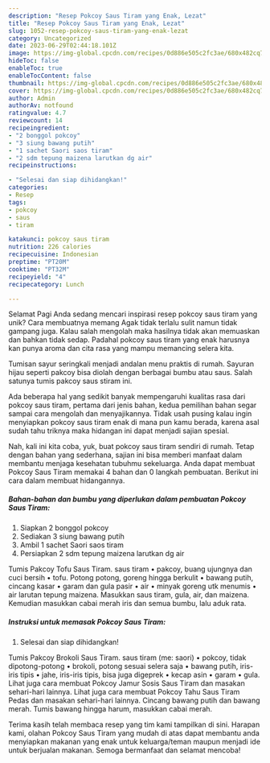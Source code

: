 ```yaml
---
description: "Resep Pokcoy Saus Tiram yang Enak, Lezat"
title: "Resep Pokcoy Saus Tiram yang Enak, Lezat"
slug: 1052-resep-pokcoy-saus-tiram-yang-enak-lezat
category: Uncategorized
date: 2023-06-29T02:44:18.101Z
image: https://img-global.cpcdn.com/recipes/0d886e505c2fc3ae/680x482cq70/pokcoy-saus-tiram-foto-resep-utama.jpg
hideToc: false
enableToc: true
enableTocContent: false
thumbnail: https://img-global.cpcdn.com/recipes/0d886e505c2fc3ae/680x482cq70/pokcoy-saus-tiram-foto-resep-utama.jpg
cover: https://img-global.cpcdn.com/recipes/0d886e505c2fc3ae/680x482cq70/pokcoy-saus-tiram-foto-resep-utama.jpg
author: Admin
authorAv: notfound
ratingvalue: 4.7
reviewcount: 14
recipeingredient:
- "2 bonggol pokcoy"
- "3 siung bawang putih"
- "1 sachet Saori saos tiram"
- "2 sdm tepung maizena larutkan dg air"
recipeinstructions:

- "Selesai dan siap dihidangkan!"
categories:
- Resep
tags:
- pokcoy
- saus
- tiram

katakunci: pokcoy saus tiram 
nutrition: 226 calories
recipecuisine: Indonesian
preptime: "PT20M"
cooktime: "PT32M"
recipeyield: "4"
recipecategory: Lunch

---
```



Selamat Pagi Anda sedang mencari inspirasi resep pokcoy saus tiram yang unik? Cara membuatnya memang Agak tidak terlalu sulit namun tidak gampang juga. Kalau salah mengolah maka hasilnya tidak akan memuaskan dan bahkan tidak sedap. Padahal pokcoy saus tiram yang enak harusnya kan punya aroma dan cita rasa yang mampu memancing selera kita.


Tumisan sayur seringkali menjadi andalan menu praktis di rumah. Sayuran hijau seperti pakcoy bisa diolah dengan berbagai bumbu atau saus. Salah satunya tumis pakcoy saus stiram ini.

Ada beberapa hal yang sedikit banyak mempengaruhi kualitas rasa dari pokcoy saus tiram, pertama dari jenis bahan, kedua pemilihan bahan segar sampai cara mengolah dan menyajikannya. Tidak usah pusing kalau ingin menyiapkan pokcoy saus tiram enak di mana pun kamu berada, karena asal sudah tahu triknya maka hidangan ini dapat menjadi sajian spesial.


Nah, kali ini kita coba, yuk, buat pokcoy saus tiram sendiri di rumah. Tetap dengan bahan yang sederhana, sajian ini bisa memberi manfaat dalam membantu menjaga kesehatan tubuhmu sekeluarga. Anda dapat membuat Pokcoy Saus Tiram memakai 4 bahan dan 0 langkah pembuatan. Berikut ini cara dalam membuat hidangannya.

<!--inarticleads1-->

##### Bahan-bahan dan bumbu yang diperlukan dalam pembuatan Pokcoy Saus Tiram:

1. Siapkan 2 bonggol pokcoy
1. Sediakan 3 siung bawang putih
1. Ambil 1 sachet Saori saos tiram
1. Persiapkan 2 sdm tepung maizena larutkan dg air


Tumis Pakcoy Tofu Saus Tiram. saus tiram • pakcoy, buang ujungnya dan cuci bersih • tofu. Potong potong, goreng hingga berkulit • bawang putih, cincang kasar • garam dan gula pasir • air • minyak goreng utk menumis • air larutan tepung maizena. Masukkan saus tiram, gula, air, dan maizena. Kemudian masukkan cabai merah iris dan semua bumbu, lalu aduk rata. 

<!--inarticleads2-->

##### Instruksi untuk memasak Pokcoy Saus Tiram:


1. Selesai dan siap dihidangkan!

Tumis Pakcoy Brokoli Saus Tiram. saus tiram (me: saori) • pokcoy, tidak dipotong-potong • brokoli, potong sesuai selera saja • bawang putih, iris-iris tipis • jahe, iris-iris tipis, bisa juga digeprek • kecap asin • garam • gula. Lihat juga cara membuat Pokcoy Jamur Sosis Saus Tiram dan masakan sehari-hari lainnya. Lihat juga cara membuat Pokcoy Tahu Saus Tiram Pedas dan masakan sehari-hari lainnya. Cincang bawang putih dan bawang merah. Tumis bawang hingga harum, masukkan cabai merah. 

Terima kasih telah membaca resep yang tim kami tampilkan di sini. Harapan kami, olahan Pokcoy Saus Tiram yang mudah di atas dapat membantu anda menyiapkan makanan yang enak untuk keluarga/teman maupun menjadi ide untuk berjualan makanan. Semoga bermanfaat dan selamat mencoba!
